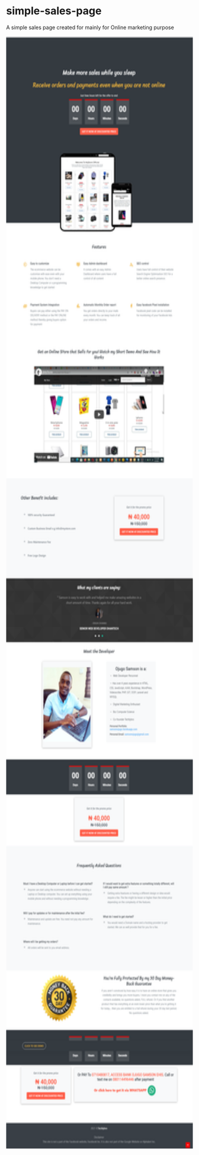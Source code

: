 # simple-sales-page
A simple sales page created for mainly for Online marketing purpose

<div>
<img src="images/sales.png" width="600" height="3000">
</div>
